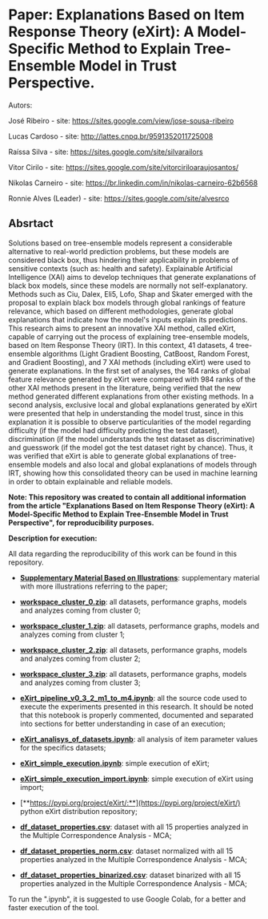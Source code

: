 # Paper: Explanations Based on Item Response Theory (eXirt): A Model-Specific Method to Explain Tree-Ensemble Model in Trust Perspective.

Autors: 

José Ribeiro - site: https://sites.google.com/view/jose-sousa-ribeiro

Lucas Cardoso - site: http://lattes.cnpq.br/9591352011725008

Raíssa Silva - site: https://sites.google.com/site/silvarailors

Vitor Cirilo - site: https://sites.google.com/site/vitorciriloaraujosantos/

Níkolas Carneiro - site: https://br.linkedin.com/in/nikolas-carneiro-62b6568

Ronnie Alves (Leader) - site: https://sites.google.com/site/alvesrco

## Absrtact

Solutions based on tree-ensemble models represent a considerable alternative to real-world prediction problems, but these models are considered black box, thus hindering their applicability in problems of sensitive contexts (such as: health and safety). Explainable Artificial Intelligence (XAI) aims to develop techniques that generate explanations of black box models, since these models are normally not self-explanatory. Methods such as Ciu, Dalex, Eli5, Lofo, Shap and Skater emerged with the proposal to explain black box models through global rankings of feature relevance, which based on different methodologies, generate global explanations that indicate how the model's inputs explain its predictions. This research aims to present an innovative XAI method, called eXirt, capable of carrying out the process of explaining tree-ensemble models, based on Item Response Theory (IRT). In this context, 41 datasets, 4 tree-ensemble algorithms (Light Gradient Boosting, CatBoost, Random Forest, and Gradient Boosting), and 7 XAI methods (including eXirt) were used to generate explanations. In the first set of analyses, the 164 ranks of global feature relevance generated by eXirt were compared with 984 ranks of the other XAI methods present in the literature, being verified that the new method generated different explanations from other existing methods. In a second analysis, exclusive local and global explanations generated by eXirt were presented that help in understanding the model trust, since in this explanation it is possible to observe particularities of the model regarding difficulty (if the model had difficulty predicting the test dataset), discrimination (if the model understands the test dataset as discriminative) and guesswork (if the model got the test dataset right by chance). Thus, it was verified that eXirt is able to generate global explanations of tree-ensemble models and also local and global explanations of models through IRT, showing how this consolidated theory can be used in machine learning in order to obtain explainable and reliable models.

**Note: This repository was created to contain all additional information from the article "Explanations Based on Item Response Theory (eXirt): A Model-Specific Method to Explain Tree-Ensemble Model in Trust Perspective", for reproducibility purposes.**

**Description for execution:**

All data regarding the reproducibility of this work can be found in this repository.
  
  - [**Supplementary Material Based on Illustrations**](https://github.com/josesousaribeiro/eXirt-XAI-Pipeline/blob/main/doc/Supplementary%20Material%20Based%20on%20Illustrations.pdf): supplementary material with more illustrations referring to the paper;
  
  - [**workspace_cluster_0.zip**](https://github.com/josesousaribeiro/eXirt-XAI-Pipeline/blob/main/data/workspace_cluster_0.zip): all datasets, performance graphs, models and analyzes coming from cluster 0;

  - [**workspace_cluster_1.zip**](https://github.com/josesousaribeiro/eXirt-XAI-Pipeline/blob/main/data/workspace_cluster_1.zip): all datasets, performance graphs, models and analyzes coming from cluster 1;

  - [**workspace_cluster_2.zip**](https://github.com/josesousaribeiro/eXirt-XAI-Pipeline/blob/main/data/workspace_cluster_2.zip): all datasets, performance graphs, models and analyzes coming from cluster 2;

  - [**workspace_cluster_3.zip**](https://github.com/josesousaribeiro/eXirt-XAI-Pipeline/blob/main/data/workspace_cluster_3.zip): all datasets, performance graphs, models and analyzes coming from cluster 3;

  - [**eXirt_pipeline_v0_3_2_m1_to_m4.ipynb**](https://github.com/josesousaribeiro/eXirt-XAI-Pipeline/blob/main/code/eXirt_pipeline_v0_3_2_m1_to_m4.ipynb): all the source code used to execute the experiments presented in this research. It should be noted that this notebook is properly commented, documented and separated into sections for better understanding in case of an execution;

  - [**eXirt_analisys_of_datasets.ipynb**](https://github.com/josesousaribeiro/eXirt-XAI-Pipeline/blob/main/code/eXirt_analisys_of_datasets.ipynb): all analysis of item parameter values for the specifics datasets;
  
  - [**eXirt_simple_execution.ipynb**](https://github.com/josesousaribeiro/eXirt-XAI-Pipeline/blob/main/code/eXirt_simple_execution.ipynb): simple execution of eXirt;

  - [**eXirt_simple_execution_import.ipynb**](https://github.com/josesousaribeiro/eXirt-XAI-Pipeline/blob/main/code/eXirt_simple_execution_import.ipynb): simple execution of eXirt using import;
  
  - [**https://pypi.org/project/eXirt/:**](https://pypi.org/project/eXirt/) python eXirt distribution repository;

  - [**df_dataset_properties.csv**](https://github.com/josesousaribeiro/eXirt-XAI-Pipeline/blob/main/data/df_dataset_properties.csv): dataset with all 15 properties analyzed in the Multiple Correspondence Analysis - MCA;

  - [**df_dataset_properties_norm.csv**](https://github.com/josesousaribeiro/eXirt-XAI-Pipeline/blob/main/data/df_dataset_properties_norm.csv): dataset normalized with all 15 properties analyzed in the Multiple Correspondence Analysis - MCA;

  - [**df_dataset_properties_binarized.csv**](https://github.com/josesousaribeiro/eXirt-XAI-Pipeline/blob/main/data/df_dataset_properties_binarized.csv): dataset binarized with all 15 properties analyzed in the Multiple Correspondence Analysis - MCA;


To run the ".ipynb", it is suggested to use Google Colab, for a better and faster execution of the tool.
